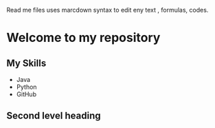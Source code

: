 Read me files uses marcdown syntax to edit eny text , formulas, codes.

# Welcome to my repository

## My Skills
- Java
- Python
- GitHub

## Second level heading

